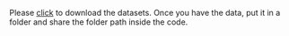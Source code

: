 Please [click](https://drive.google.com/drive/folders/1TFpxSIdQclmbcSA3dw8tU1pmbZUcGl6m?usp=sharing) to download the datasets.
Once you have the data, put it in a folder and share the folder path inside the code.
